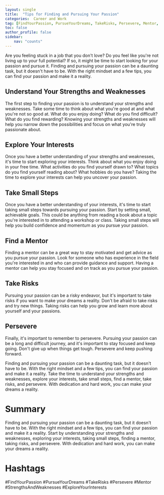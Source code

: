 ```yaml
---
layout: single
title:  "Tips for Finding and Pursuing Your Passion"
categories:  Career and Work
tag: [FindYourPassion, PursueYourDreams, TakeRisks, Persevere, Mentor, StrengthsAndWeaknesses, ExploreYourInterests, ]
toc: false
author_profile: false
sidebar:
    nav: "counts"
---
```

    
Are you feeling stuck in a job that you don't love? Do you feel like you're not living up to your full potential? If so, it might be time to start looking for your passion and pursue it. Finding and pursuing your passion can be a daunting task, but it doesn't have to be. With the right mindset and a few tips, you can find your passion and make it a reality.

## Understand Your Strengths and Weaknesses

The first step to finding your passion is to understand your strengths and weaknesses. Take some time to think about what you're good at and what you're not so good at. What do you enjoy doing? What do you find difficult? What do you find rewarding? Knowing your strengths and weaknesses will help you narrow down the possibilities and focus on what you're truly passionate about.

## Explore Your Interests

Once you have a better understanding of your strengths and weaknesses, it's time to start exploring your interests. Think about what you enjoy doing in your free time. What activities do you find yourself drawn to? What topics do you find yourself reading about? What hobbies do you have? Taking the time to explore your interests can help you uncover your passion.

## Take Small Steps

Once you have a better understanding of your interests, it's time to start taking small steps towards pursuing your passion. Start by setting small, achievable goals. This could be anything from reading a book about a topic you're interested in to attending a workshop or class. Taking small steps will help you build confidence and momentum as you pursue your passion.

## Find a Mentor

Finding a mentor can be a great way to stay motivated and get advice as you pursue your passion. Look for someone who has experience in the field you're interested in and who can provide guidance and support. Having a mentor can help you stay focused and on track as you pursue your passion.

## Take Risks

Pursuing your passion can be a risky endeavor, but it's important to take risks if you want to make your dreams a reality. Don't be afraid to take risks and try new things. Taking risks can help you grow and learn more about yourself and your passions.

## Persevere

Finally, it's important to remember to persevere. Pursuing your passion can be a long and difficult journey, and it's important to stay focused and keep going. Don't give up when things get tough. Persevere and keep pushing forward.

Finding and pursuing your passion can be a daunting task, but it doesn't have to be. With the right mindset and a few tips, you can find your passion and make it a reality. Take the time to understand your strengths and weaknesses, explore your interests, take small steps, find a mentor, take risks, and persevere. With dedication and hard work, you can make your dreams a reality.

# Summary

Finding and pursuing your passion can be a daunting task, but it doesn't have to be. With the right mindset and a few tips, you can find your passion and make it a reality. Start by understanding your strengths and weaknesses, exploring your interests, taking small steps, finding a mentor, taking risks, and persevere. With dedication and hard work, you can make your dreams a reality.

# Hashtags 

#FindYourPassion #PursueYourDreams #TakeRisks #Persevere #Mentor #StrengthsAndWeaknesses #ExploreYourInterests